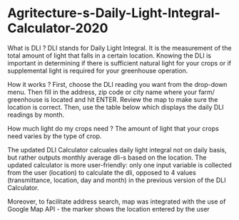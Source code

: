 # Agritecture-s-Daily-Light-Integral-Calculator-2020
What is DLI ? DLI stands for Daily Light Integral. It is the measurement of the total amount of light that falls in a certain location. Knowing the DLI is important in determining if there is sufficient natural light for your crops or if supplemental light is required for your greenhouse operation.

How it works ? First, choose the DLI reading you want from the drop-down menu.  Then fill in the address, zip code or city name where your farm/ greenhouse is located and hit ENTER.  Review the map to make sure the location is correct. Then, use the table below which displays the daily DLI readings by month.

How much light do my crops need ? The amount of light that your crops need varies by the type of crop.

The updated DLI Calculator calcuales daily light integral not on daily basis, but rather outputs monthly average dli-s based on the location. The updated calculator is more user-friendly: only one input variable is collected from the user (location) to calculate the dli, opposed to 4 values (transmittance, location, day and month) in the previous version of the DLI Calculator.

Moreover, to facilitate address search, map was integrated with the use of Google Map API - the marker shows the location entered by the user
